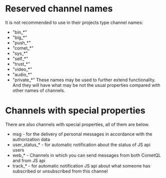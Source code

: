 
# Reserved channel names

It is not recommended to use in their projects type channel names:
  * "bin_*"
  * "big_*"
  * "push_*"
  * "comet_*"
  * "sys_*"
  * "self_*"
  * "trust_*"
  * "video_*"
  * "audio_*"
  * "private_*"
These names may be used to further extend functionality. And they will have what may be not the usual properties compared with other names of channels.

# Channels with special properties

There are also channels with special properties, all of them are below.
  * msg - for the delivery of personal messages in accordance with the authorization data
  * user_status_* - for automatic notification about the status of JS api users
  * web_* - Channels in which you can send messages from both CometQL and from JS api
  * track_* - for automatic notification JS api about what someone has subscribed or unsubscribed from this channel
 